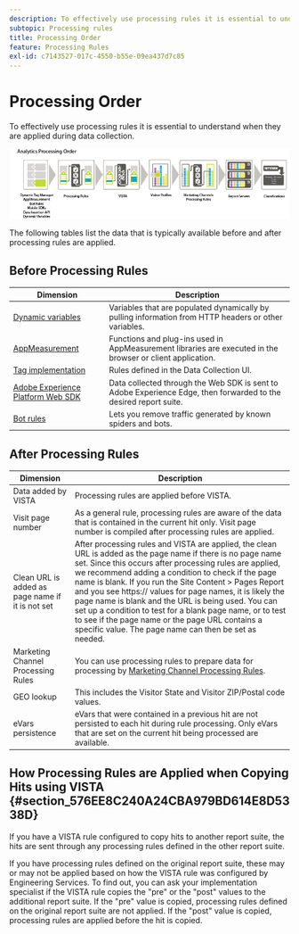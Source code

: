 ```yaml
---
description: To effectively use processing rules it is essential to understand when they are applied during data collection.
subtopic: Processing rules
title: Processing Order
feature: Processing Rules
exl-id: c7143527-017c-4550-b55e-09ea437d7c85
---
```

# Processing Order

To effectively use processing rules it is essential to understand when they are applied during data collection.

![Processing Order](assets/analytics_processing_order_test.png)

The following tables list the data that is typically available before and after processing rules are applied.

## Before Processing Rules

| Dimension  | Description  |
|--- |--- |
| [Dynamic variables](/help/implement/vars/page-vars/dynamic-variables.md) | Variables that are populated dynamically by pulling information from HTTP headers or other variables. |
| [AppMeasurement](/help/implement/home.md) | Functions and plug-ins used in AppMeasurement libraries are executed in the browser or client application. |
| [Tag implementation](/help/implement/launch/overview.md) | Rules defined in the Data Collection UI. |
| [Adobe Experience Platform Web SDK](https://experienceleague.adobe.com/docs/experience-platform/edge/data-collection/adobe-analytics/analytics-overview.html) | Data collected through the Web SDK is sent to Adobe Experience Edge, then forwarded to the desired report suite. |
| [Bot rules](/help/admin/admin/bot-removal/bot-rules.md) | Lets you remove traffic generated by known spiders and bots. |

## After Processing Rules

| Dimension  | Description  |
|--- |--- |
|Data added by VISTA|Processing rules are applied before VISTA.|
|Visit page number|As a general rule, processing rules are aware of the data that is contained in the current hit only. Visit page number is compiled after processing rules are applied.|
|Clean URL is added as page name if it is not set|After processing rules and VISTA are applied, the clean URL is added as the page name if there is no page name set. Since this occurs after processing rules are applied, we recommend adding a condition to check if the page name is blank.  If you run the  Site Content >  Pages Report and you see  https:// values for page names, it is likely the page name is blank and the URL is being used.  You can set up a condition to test for a blank page name, or to test to see if the page name or the page URL contains a specific value. The page name can then be set as needed.|
|Marketing Channel Processing Rules|You can use processing rules to prepare data for processing by [Marketing Channel Processing Rules](https://experienceleague.adobe.com/docs/analytics/components/marketing-channels/c-rules.html).|
|GEO lookup|This includes the Visitor State and Visitor ZIP/Postal code values.|
|eVars persistence|eVars that were contained in a previous hit are not persisted to each hit during rule processing. Only eVars that are set on the current hit being processed are available.|

## How Processing Rules are Applied when Copying Hits using VISTA {#section_576EE8C240A24CBA979BD614E8D5338D}

If you have a VISTA rule configured to copy hits to another report suite, the hits are sent through any processing rules defined in the other report suite.

If you have processing rules defined on the original report suite, these may or may not be applied based on how the VISTA rule was configured by Engineering Services. To find out, you can ask your implementation specialist if the VISTA rule copies the "pre" or the "post" values to the additional report suite. If the "pre" value is copied, processing rules defined on the original report suite are not applied. If the "post" value is copied, processing rules are applied before the hit is copied.
